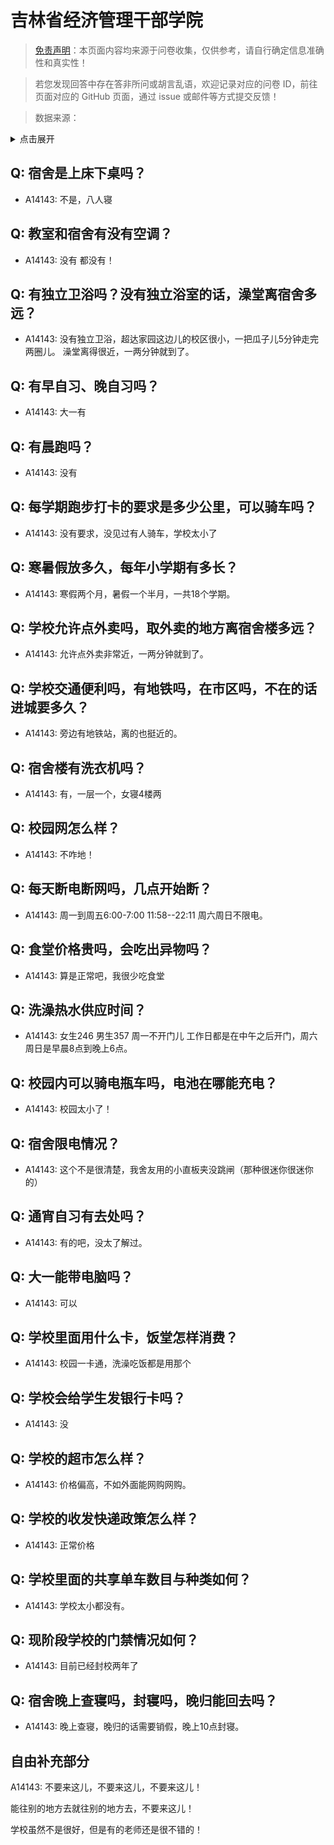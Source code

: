 # 吉林省经济管理干部学院

> [免责声明](https://colleges.chat/#_3)：本页面内容均来源于问卷收集，仅供参考，请自行确定信息准确性和真实性！

> 若您发现回答中存在答非所问或胡言乱语，欢迎记录对应的问卷 ID，前往页面对应的 GitHub 页面，通过 issue 或邮件等方式提交反馈！

> 数据来源：

<details><summary>点击展开</summary>
<ul>
<li>A14143: 匿名 (2022 年 07 月)</li>
</ul>
</details>

## Q: 宿舍是上床下桌吗？

- A14143: 不是，八人寝

## Q: 教室和宿舍有没有空调？

- A14143: 没有 都没有！

## Q: 有独立卫浴吗？没有独立浴室的话，澡堂离宿舍多远？

- A14143: 没有独立卫浴，超达家园这边儿的校区很小，一把瓜子儿5分钟走完两圈儿。 澡堂离得很近，一两分钟就到了。

## Q: 有早自习、晚自习吗？

- A14143: 大一有

## Q: 有晨跑吗？

- A14143: 没有

## Q: 每学期跑步打卡的要求是多少公里，可以骑车吗？

- A14143: 没有要求，没见过有人骑车，学校太小了

## Q: 寒暑假放多久，每年小学期有多长？

- A14143: 寒假两个月，暑假一个半月，一共18个学期。

## Q: 学校允许点外卖吗，取外卖的地方离宿舍楼多远？

- A14143: 允许点外卖非常近，一两分钟就到了。

## Q: 学校交通便利吗，有地铁吗，在市区吗，不在的话进城要多久？

- A14143: 旁边有地铁站，离的也挺近的。

## Q: 宿舍楼有洗衣机吗？

- A14143: 有，一层一个，女寝4楼两

## Q: 校园网怎么样？

- A14143: 不咋地！

## Q: 每天断电断网吗，几点开始断？

- A14143: 周一到周五6:00-7:00 11:58--22:11  周六周日不限电。

## Q: 食堂价格贵吗，会吃出异物吗？

- A14143: 算是正常吧，我很少吃食堂

## Q: 洗澡热水供应时间？

- A14143: 女生246 男生357 周一不开门儿  工作日都是在中午之后开门，周六周日是早晨8点到晚上6点。

## Q: 校园内可以骑电瓶车吗，电池在哪能充电？

- A14143: 校园太小了！

## Q: 宿舍限电情况？

- A14143: 这个不是很清楚，我舍友用的小直板夹没跳闸（那种很迷你很迷你的）

## Q: 通宵自习有去处吗？

- A14143: 有的吧，没太了解过。

## Q: 大一能带电脑吗？

- A14143: 可以

## Q: 学校里面用什么卡，饭堂怎样消费？

- A14143: 校园一卡通，洗澡吃饭都是用那个

## Q: 学校会给学生发银行卡吗？

- A14143: 没

## Q: 学校的超市怎么样？

- A14143: 价格偏高，不如外面能网购网购。

## Q: 学校的收发快递政策怎么样？

- A14143: 正常价格

## Q: 学校里面的共享单车数目与种类如何？

- A14143: 学校太小都没有。

## Q: 现阶段学校的门禁情况如何？

- A14143: 目前已经封校两年了

## Q: 宿舍晚上查寝吗，封寝吗，晚归能回去吗？

- A14143: 晚上查寝，晚归的话需要销假，晚上10点封寝。

## 自由补充部分

A14143: 不要来这儿，不要来这儿，不要来这儿！

能往别的地方去就往别的地方去，不要来这儿！

学校虽然不是很好，但是有的老师还是很不错的！